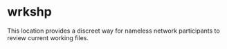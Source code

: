 # wrkshp

This location provides a discreet way for nameless network participants to review current working files. 
